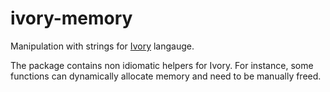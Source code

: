 # ivory-memory

Manipulation with strings for [Ivory](https://ivorylang.org/) langauge.

The package contains non idiomatic helpers for Ivory. For instance, some functions
can dynamically allocate memory and need to be manually freed.

